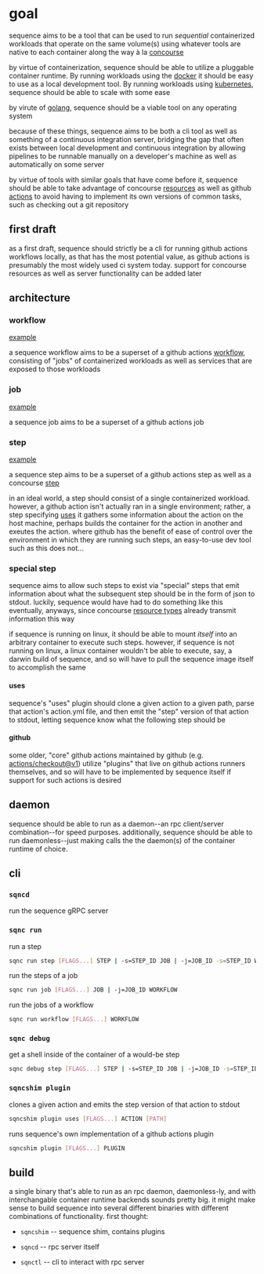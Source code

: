 # goal

sequence aims to be a tool that can be used to run _sequential_ containerized workloads that operate on the same volume(s) using whatever tools are native to each container along the way à la [concourse](https://concourse-ci.org)

by virtue of containerization, sequence should be able to utilize a pluggable container runtime. By running workloads using the [docker](https://docker.com) it should be easy to use as a local development tool. By running workloads using [kubernetes](https://kubernetes.io/), sequence should be able to scale with some ease

by virute of [golang](https://go.dev/), sequence should be a viable tool on any operating system

because of these things, sequence aims to be both a cli tool as well as something of a continuous integration server, bridging the gap that often exists between local development and continuous integration by allowing pipelines to be runnable manually on a developer's machine as well as automatically on some server

by virtue of tools with similar goals that have come before it, sequence should be able to take advantage of concourse [resources](https://concourse-ci.org/resources.html) as well as github [actions](https://docs.github.com/en/actions/learn-github-actions/understanding-github-actions#actions) to avoid having to implement its own versions of common tasks, such as checking out a git repository

## first draft

as a first draft, sequence should strictly be a cli for running github actions workflows locally, as that has the most potential value, as github actions is presumably the most widely used ci system today. support for concourse resources as well as server functionality can be added later

## architecture

### workflow

[example](testdata/workflow.yml)

a sequence workflow aims to be a superset of a github actions [workflow](https://docs.github.com/en/actions/learn-github-actions/understanding-github-actions#create-an-example-workflow), consisting of "jobs" of containerized workloads as well as services that are exposed to those workloads

### job

[example](testdata/job.yml)

a sequence job aims to be a superset of a github actions job

### step

[example](testdata/step.yml)

a sequence step aims to be a superset of a github actions step as well as a concourse [step](https://concourse-ci.org/steps.html)

in an ideal world, a step should consist of a single containerized workload. however, a github action isn't actually ran in a single environment; rather, a step specifying [uses](https://docs.github.com/en/actions/learn-github-actions/workflow-syntax-for-github-actions#jobsjob_idstepsuses) it gathers some information about the action on the host machine, perhaps builds the container for the action in another and exeutes the action. where github has the benefit of ease of control over the environment in which they are running such steps, an easy-to-use dev tool such as this does not...

### special step

sequence aims to allow such steps to exist via "special" steps that emit information about what the subsequent step should be in the form of json to stdout. luckily, sequence would have had to do something like this eventually, anyways, since concourse [resource types](https://concourse-ci.org/implementing-resource-types.html) already transmit information this way

if sequence is running on linux, it should be able to mount _itself_ into an arbitrary container to execute such steps. however, if sequence is not running on linux, a linux container wouldn't be able to execute, say, a darwin build of sequence, and so will have to pull the sequence image itself to accomplish the same

#### uses

sequence's "uses" plugin should clone a given action to a given path, parse that action's action.yml file, and then emit the "step" version of that action to stdout, letting sequence know what the following step should be

#### github

some older, "core" github actions maintained by github (e.g. [actions/checkout@v1](https://github.com/actions/checkout/blob/v1/action.yml#L23)) utilize "plugins" that live on github actions runners themselves, and so will have to be implemented by sequence itself if support for such actions is desired

## daemon

sequence should be able to run as a daemon--an rpc client/server combination--for speed purposes. additionally, sequence should be able to run daemonless--just making calls the the daemon(s) of the container runtime of choice.

## cli

### `sqncd`

run the sequence gRPC server

### `sqnc run`

run a step

```sh
sqnc run step [FLAGS...] STEP | -s=STEP_ID JOB | -j=JOB_ID -s=STEP_ID WORKFLOW
```

run the steps of a job

```sh
sqnc run job [FLAGS...] JOB | -j=JOB_ID WORKFLOW
```

run the jobs of a workflow

```sh
sqnc run workflow [FLAGS...] WORKFLOW
```

### `sqnc debug`

get a shell inside of the container of a would-be step

```sh
sqnc debug step [FLAGS...] STEP | -s=STEP_ID JOB | -j=JOB_ID -s=STEP_ID WORKFLOW
```

### `sqncshim plugin`

clones a given action and emits the step version of that action to stdout

```sh
sqncshim plugin uses [FLAGS...] ACTION [PATH]
```

runs sequence's own implementation of a github actions plugin

```sh
sqncshim plugin [FLAGS...] PLUGIN
```

## build

a single binary that's able to run as an rpc daemon, daemonless-ly, and with interchangable container runtime backends sounds pretty big. it might make sense to build sequence into several different binaries with different combinations of functionality. first thought:

* `sqncshim` -- sequence shim, contains plugins

* `sqncd` -- rpc server itself

* `sqnctl` -- cli to interact with rpc server

